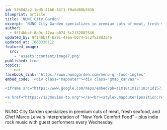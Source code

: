 ```yaml
---
id: 5f68d2a2-1ed5-41b8-83f1-f9a6d88b303b
blueprint: article
title: 'NUNC City Garden'
excerpt: 'NUNC City Garden specializes in premium cuts of meat, fresh seafood.'
author:
  - 9f14bbaf-8a9c-47ea-b074-5c2f52882546
updated_by: 9f14bbaf-8a9c-47ea-b074-5c2f52882546
updated_at: 1663330112
featured_image:
  src:
    - 'assets::content/image7.png'
published: true
topics:
  - eat
facebook_link: 'https://www.nuncgarden.com/menu-qr-food-ingles'
embed_code: '<div class="mapouter"><div class="gmap_canvas">

<iframe src="https://www.google.com/maps/embed?pb=!1m18!1m12!1m3!1d15719.702654317813!2d-84.12035881610186!3d9.94014318683134!2m3!1f0!2f0!3f0!3m2!1i1024!2i768!4f13.1!3m3!1m2!1s0x8fa0fb7266684f63%3A0x1f5457d71af19590!2sNunc%20City%20Garden!5e0!3m2!1ses!2sus!4v1663954403761!5m2!1ses!2sus" width="400" height="300" style="border:0;" allowfullscreen="" loading="lazy" referrerpolicy="no-referrer-when-downgrade"></iframe>

<a href="https://123movies-to.org"></a><br><style>.mapouter{position:relative;text-align:right;height:500px;width:1200px;}</style><style>.gmap_canvas {overflow:hidden;background:none!important;height:500px;width:1200px;}</style></div></div>'
---
```

NUNC City Garden specializes in premium cuts of meat, fresh seafood, and Chef Marco Leiva´s interpretation of "New York Comfort Food” - plus indie rock music with guest performers every Wednesday.